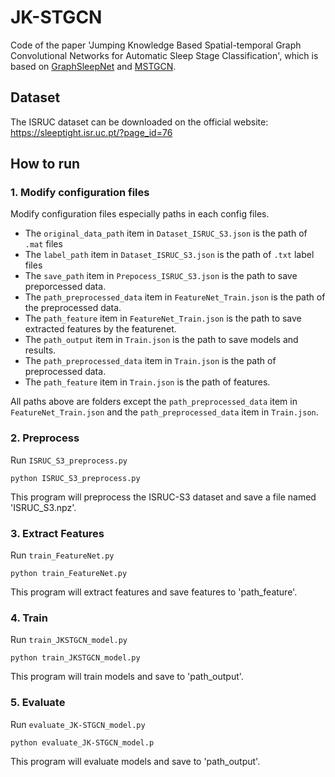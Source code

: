 # JK-STGCN

Code of the paper 'Jumping Knowledge Based Spatial-temporal Graph Convolutional Networks for Automatic Sleep Stage Classification', which is based on [GraphSleepNet](https://github.com/ziyujia/GraphSleepNet) and [MSTGCN](https://github.com/ziyujia/MSTGCN).

## Dataset
The ISRUC dataset can be downloaded on the official website: https://sleeptight.isr.uc.pt/?page_id=76

## How to run

### 1. Modify configuration files
Modify configuration files especially paths in each config files.
- The `original_data_path` item in `Dataset_ISRUC_S3.json` is the path of `.mat` files
- The `label_path` item in `Dataset_ISRUC_S3.json` is the path of `.txt` label files
- The `save_path` item in `Prepocess_ISRUC_S3.json` is the path to save preporcessed data.
- The `path_preprocessed_data` item in `FeatureNet_Train.json` is the path of the preprocessed data.
- The `path_feature` item in `FeatureNet_Train.json` is the path to save extracted features by the featurenet.
- The `path_output` item in `Train.json` is the path to save models and results.
- The `path_preprocessed_data` item in `Train.json` is the path of preprocessed data.
- The `path_feature` item  in `Train.json` is the path of features.


All paths above are folders except the `path_preprocessed_data` item in `FeatureNet_Train.json` and the `path_preprocessed_data` item in `Train.json`.

### 2. Preprocess
Run `ISRUC_S3_preprocess.py`

`python ISRUC_S3_preprocess.py`

This program will preprocess the ISRUC-S3 dataset and save a file named 'ISRUC_S3.npz'.

### 3. Extract Features
Run `train_FeatureNet.py`

`python train_FeatureNet.py`

This program will extract features and save features to 'path_feature'.

### 4. Train
Run `train_JKSTGCN_model.py`

`python train_JKSTGCN_model.py`

This program will train models and save to 'path_output'.

### 5. Evaluate
Run `evaluate_JK-STGCN_model.py`

`python evaluate_JK-STGCN_model.p`

This program will evaluate models and save to 'path_output'.

